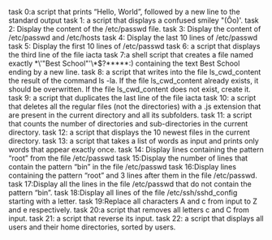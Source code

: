 task 0:a script that prints “Hello, World”, followed by a new line to the standard output
task 1:  a script that displays a confused smiley "(Ôo)'.
task 2: Display the content of the /etc/passwd file.
task 3: Display the content of /etc/passwd and /etc/hosts
task 4: Display the last 10 lines of /etc/passwd
task 5: Display the first 10 lines of /etc/passwd
task 6: a script that displays the third line of the file iacta
task 7:a shell script that creates a file named exactly \*\\'"Best School"\'\\*$\?\*\*\*\*\*:) containing the text Best School ending by a new line.
task 8: a script that writes into the file ls_cwd_content the result of the command ls -la. If the file ls_cwd_content already exists, it should be overwritten. If the file ls_cwd_content does not exist, create it.
task 9: a script that duplicates the last line of the file iacta
task 10: a script that deletes all the regular files (not the directories) with a .js extension that are present in the current directory and all its subfolders.
task 11:  a script that counts the number of directories and sub-directories in the current directory.
task 12: a script that displays the 10 newest files in the current directory.
task 13:  a script that takes a list of words as input and prints only words that appear exactly once.
task 14: Display lines containing the pattern “root” from the file /etc/passwd
task 15:Display the number of lines that contain the pattern “bin” in the file /etc/passwd
task 16:Display lines containing the pattern “root” and 3 lines after them in the file /etc/passwd.
task 17:Display all the lines in the file /etc/passwd that do not contain the pattern “bin”.
task 18:Display all lines of the file /etc/ssh/sshd_config starting with a letter.
task 19:Replace all characters A and c from input to Z and e respectively.
task 20:a script that removes all letters c and C from input.
task 21: a script that reverse its input.
task 22: a script that displays all users and their home directories, sorted by users.
